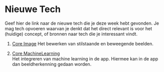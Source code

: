 Nieuwe Tech 
===========

Geef hier de link naar de nieuwe tech die je deze week hebt gevonden.
Je mag tech opvoeren waarvan je denkt dat het direct relevant is voor het (huidige) concept, of bronnen naar 
  tech die je interessant vindt.

1. [Core Image](https://developer.apple.com/documentation/coreimage)
Het bewerken van stilstaande en beweegende beelden.


2. [Core MachineLearning](https://developer.apple.com/documentation/coreml)  
Het integreren van machine learning in de app. Hiermee kan in de app dan beeldherkenning gedaan worden.